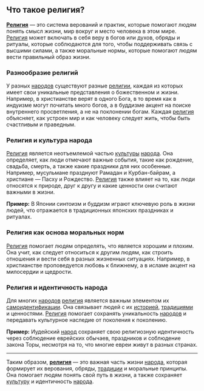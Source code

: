 ## Что такое религия?

**[Религия](religion.md)** — это система верований и практик, которые помогают людям понять смысл жизни, мир вокруг и место человека в этом мире. [Религия](religion.md) может включать в себя веру в богов или духов, обряды и ритуалы, которые соблюдаются для того, чтобы поддерживать связь с высшими силами, а также моральные нормы, которые помогают людям вести правильный образ жизни.

### Разнообразие религий

У разных [народов](people.md) существуют разные [религии](religion.md), каждая из которых имеет свои уникальные представления о божественном и жизни. Например, в христианстве верят в одного Бога, в то время как в индуизме могут почитать много богов, а в буддизме акцент на поиске внутреннего просветления, а не на поклонении богам. Каждая [религия](religion.md) объясняет, как устроен мир и как человеку следует жить, чтобы быть счастливым и праведным.

### Религия и культура народа

[Религия](religion.md) является неотъемлемой частью [культуры](culture.md) [народа](people.md). Она определяет, как люди отмечают важные события, такие как рождение, свадьба, смерть, а также какие праздники для них особенные. Например, мусульмане празднуют Рамадан и Курбан-байрам, а христиане — Пасху и Рождество. [Религия](religion.md) также влияет на то, как люди относятся к природе, друг к другу и какие ценности они считают важными в жизни.

**Пример:** В Японии синтоизм и буддизм играют ключевую роль в жизни людей, что отражается в традиционных японских праздниках и ритуалах.

### Религия как основа моральных норм

[Религия](religion.md) помогает людям определять, что является хорошим и плохим. Она учит, как следует относиться к другим людям, как строить отношения и вести себя в разных жизненных ситуациях. Например, в христианстве проповедуется любовь к ближнему, а в исламе акцент на милосердии и щедрости.

### Религия и идентичность народа

Для многих [народов](people.md) [религия](religion.md) является важным элементом их [самоидентификации](self_identification.md). Она связывает людей с их [историей](history.md), [традициями](tradition.md) и ценностями. [Религия](religion.md) помогает сохранять уникальность [народов](people.md) и передавать культурное наследие от поколения к поколению.

**Пример:** Иудейский [народ](people.md) сохраняет свою религиозную идентичность через соблюдение еврейских обычаев, праздников и соблюдение закона Торы, несмотря на то, что многие евреи живут в разных странах.

---

Таким образом, **[религия](religion.md)** — это важная часть жизни [народа](people.md), которая формирует их верования, обряды, [традиции](tradition.md) и моральные принципы. Она помогает людям понять свой путь в жизни, а также сохраняет [культуру](culture.md) и идентичность [народа](people.md).
